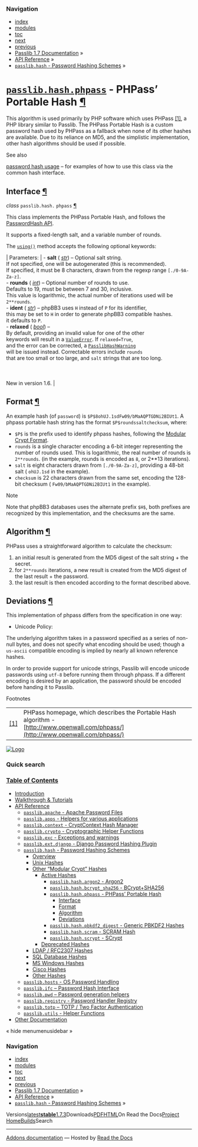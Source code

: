 <!-- Source: https://passlib.readthedocs.io/en/stable/lib/passlib.hash.phpass.html -->

### Navigation

- [index](https://passlib.readthedocs.io/en/stable/genindex.html "General Index")
- [modules](https://passlib.readthedocs.io/en/stable/py-modindex.html "Python Module Index")
- [toc](https://passlib.readthedocs.io/en/stable/contents.html "Table Of Contents")
- [next](https://passlib.readthedocs.io/en/stable/lib/passlib.hash.pbkdf2_digest.html "passlib.hash.pbkdf2_digest - Generic PBKDF2 Hashes")
- [previous](https://passlib.readthedocs.io/en/stable/lib/passlib.hash.bcrypt_sha256.html "passlib.hash.bcrypt_sha256 - BCrypt+SHA256")
- [Passlib 1.7 Documentation](https://passlib.readthedocs.io/en/stable/index.html) »
- [API Reference](https://passlib.readthedocs.io/en/stable/lib/index.html) »
- [`passlib.hash` \- Password Hashing Schemes](https://passlib.readthedocs.io/en/stable/lib/passlib.hash.html) »

# [`passlib.hash.phpass`](https://passlib.readthedocs.io/en/stable/lib/passlib.hash.phpass.html\#passlib.hash.phpass "passlib.hash.phpass") \- PHPass’ Portable Hash [¶](https://passlib.readthedocs.io/en/stable/lib/passlib.hash.phpass.html\#passlib-hash-phpass-phpass-portable-hash "Permalink to this headline")

This algorithm is used primarily by PHP software
which uses PHPass [\[1\]](https://passlib.readthedocs.io/en/stable/lib/passlib.hash.phpass.html#pp),
a PHP library similar to Passlib. The PHPass Portable Hash
is a custom password hash used by PHPass as a fallback
when none of its other hashes are available.
Due to its reliance on MD5, and the simplistic implementation,
other hash algorithms should be used if possible.

See also

[password hash usage](https://passlib.readthedocs.io/en/stable/narr/hash-tutorial.html#password-hash-examples) –
for examples of how to use this class via the common hash interface.

## Interface [¶](https://passlib.readthedocs.io/en/stable/lib/passlib.hash.phpass.html\#interface "Permalink to this headline")

_class_ `passlib.hash.` `phpass` [¶](https://passlib.readthedocs.io/en/stable/lib/passlib.hash.phpass.html#passlib.hash.phpass "Permalink to this definition")

This class implements the PHPass Portable Hash, and follows the [PasswordHash API](https://passlib.readthedocs.io/en/stable/lib/passlib.ifc.html#password-hash-api).

It supports a fixed-length salt, and a variable number of rounds.

The [`using()`](https://passlib.readthedocs.io/en/stable/lib/passlib.ifc.html#passlib.ifc.PasswordHash.using "passlib.ifc.PasswordHash.using") method accepts the following optional keywords:

| Parameters: | - **salt** ( [_str_](https://docs.python.org/3/library/stdtypes.html#str "(in Python v3.9)")) – Optional salt string.<br>  If not specified, one will be autogenerated (this is recommended).<br>  If specified, it must be 8 characters, drawn from the regexp range `[./0-9A-Za-z]`.<br>- **rounds** ( [_int_](https://docs.python.org/3/library/functions.html#int "(in Python v3.9)")) – Optional number of rounds to use.<br>  Defaults to 19, must be between 7 and 30, inclusive.<br>  This value is logarithmic, the actual number of iterations used will be `2**rounds`.<br>- **ident** ( [_str_](https://docs.python.org/3/library/stdtypes.html#str "(in Python v3.9)")) – phpBB3 uses `H` instead of `P` for its identifier,<br>  this may be set to `H` in order to generate phpBB3 compatible hashes.<br>  it defaults to `P`.<br>- **relaxed** ( [_bool_](https://docs.python.org/3/library/functions.html#bool "(in Python v3.9)")) – <br>  By default, providing an invalid value for one of the other<br>  keywords will result in a [`ValueError`](https://docs.python.org/3/library/exceptions.html#ValueError "(in Python v3.9)"). If `relaxed=True`,<br>  and the error can be corrected, a [`PasslibHashWarning`](https://passlib.readthedocs.io/en/stable/lib/passlib.exc.html#passlib.exc.PasslibHashWarning "passlib.exc.PasslibHashWarning")<br>  will be issued instead. Correctable errors include `rounds`<br>  that are too small or too large, and `salt` strings that are too long.<br>  <br>  <br>  <br>  New in version 1.6. |

## Format [¶](https://passlib.readthedocs.io/en/stable/lib/passlib.hash.phpass.html\#format "Permalink to this headline")

An example hash (of `password`) is `$P$8ohUJ.1sdFw09/bMaAQPTGDNi2BIUt1`.
A phpass portable hash string has the format `$P$roundssaltchecksum`, where:

- `$P$` is the prefix used to identify phpass hashes,
following the [Modular Crypt Format](https://passlib.readthedocs.io/en/stable/modular_crypt_format.html#modular-crypt-format).
- `rounds` is a single character encoding a 6-bit integer
representing the number of rounds used. This is logarithmic,
the real number of rounds is `2**rounds`. (in the example, rounds is encoded as `8`, or 2\*\*13 iterations).
- `salt` is eight characters drawn from `[./0-9A-Za-z]`,
providing a 48-bit salt ( `ohUJ.1sd` in the example).
- `checksum` is 22 characters drawn from the same set,
encoding the 128-bit checksum ( `Fw09/bMaAQPTGDNi2BIUt1` in the example).

Note

Note that phpBB3 databases uses the alternate prefix `$H$`, both prefixes
are recognized by this implementation, and the checksums are the same.

## Algorithm [¶](https://passlib.readthedocs.io/en/stable/lib/passlib.hash.phpass.html\#algorithm "Permalink to this headline")

PHPass uses a straightforward algorithm to calculate the checksum:

1. an initial result is generated from the MD5 digest of the salt string + the secret.
2. for `2**rounds` iterations, a new result is created from the MD5 digest of the last result + the password.
3. the last result is then encoded according to the format described above.

## Deviations [¶](https://passlib.readthedocs.io/en/stable/lib/passlib.hash.phpass.html\#deviations "Permalink to this headline")

This implementation of phpass differs from the specification in one way:

- Unicode Policy:

The underlying algorithm takes in a password specified
as a series of non-null bytes, and does not specify what encoding
should be used; though a `us-ascii` compatible encoding
is implied by nearly all known reference hashes.

In order to provide support for unicode strings,
Passlib will encode unicode passwords using `utf-8`
before running them through phpass. If a different
encoding is desired by an application, the password should be encoded
before handing it to Passlib.


Footnotes

|     |     |
| --- | --- |
| [\[1\]](https://passlib.readthedocs.io/en/stable/lib/passlib.hash.phpass.html#id1) | PHPass homepage, which describes the Portable Hash algorithm -<br>[http://www.openwall.com/phpass/](http://www.openwall.com/phpass/) |

[![Logo](https://passlib.readthedocs.io/en/stable/_static/masthead.png)](https://passlib.readthedocs.io/en/stable/index.html "index")

### Quick search

### [Table of Contents](https://passlib.readthedocs.io/en/stable/contents.html)

- [Introduction](https://passlib.readthedocs.io/en/stable/index.html)
- [Walkthrough & Tutorials](https://passlib.readthedocs.io/en/stable/narr/index.html)
- [API Reference](https://passlib.readthedocs.io/en/stable/lib/index.html)
  - [`passlib.apache` \- Apache Password Files](https://passlib.readthedocs.io/en/stable/lib/passlib.apache.html)
  - [`passlib.apps` \- Helpers for various applications](https://passlib.readthedocs.io/en/stable/lib/passlib.apps.html)
  - [`passlib.context` \- CryptContext Hash Manager](https://passlib.readthedocs.io/en/stable/lib/passlib.context.html)
  - [`passlib.crypto` \- Cryptographic Helper Functions](https://passlib.readthedocs.io/en/stable/lib/passlib.crypto.html)
  - [`passlib.exc` \- Exceptions and warnings](https://passlib.readthedocs.io/en/stable/lib/passlib.exc.html)
  - [`passlib.ext.django` \- Django Password Hashing Plugin](https://passlib.readthedocs.io/en/stable/lib/passlib.ext.django.html)
  - [`passlib.hash` \- Password Hashing Schemes](https://passlib.readthedocs.io/en/stable/lib/passlib.hash.html)
    - [Overview](https://passlib.readthedocs.io/en/stable/lib/passlib.hash.html#overview)
    - [Unix Hashes](https://passlib.readthedocs.io/en/stable/lib/passlib.hash.html#unix-hashes)
    - [Other “Modular Crypt” Hashes](https://passlib.readthedocs.io/en/stable/lib/passlib.hash.html#other-modular-crypt-hashes)
      - [Active Hashes](https://passlib.readthedocs.io/en/stable/lib/passlib.hash.html#active-hashes)
        - [`passlib.hash.argon2` \- Argon2](https://passlib.readthedocs.io/en/stable/lib/passlib.hash.argon2.html)
        - [`passlib.hash.bcrypt_sha256` \- BCrypt+SHA256](https://passlib.readthedocs.io/en/stable/lib/passlib.hash.bcrypt_sha256.html)
        - [`passlib.hash.phpass` \- PHPass’ Portable Hash](https://passlib.readthedocs.io/en/stable/lib/passlib.hash.phpass.html#)
          - [Interface](https://passlib.readthedocs.io/en/stable/lib/passlib.hash.phpass.html#interface)
          - [Format](https://passlib.readthedocs.io/en/stable/lib/passlib.hash.phpass.html#format)
          - [Algorithm](https://passlib.readthedocs.io/en/stable/lib/passlib.hash.phpass.html#algorithm)
          - [Deviations](https://passlib.readthedocs.io/en/stable/lib/passlib.hash.phpass.html#deviations)
        - [`passlib.hash.pbkdf2_digest` \- Generic PBKDF2 Hashes](https://passlib.readthedocs.io/en/stable/lib/passlib.hash.pbkdf2_digest.html)
        - [`passlib.hash.scram` \- SCRAM Hash](https://passlib.readthedocs.io/en/stable/lib/passlib.hash.scram.html)
        - [`passlib.hash.scrypt` \- SCrypt](https://passlib.readthedocs.io/en/stable/lib/passlib.hash.scrypt.html)
      - [Deprecated Hashes](https://passlib.readthedocs.io/en/stable/lib/passlib.hash.html#deprecated-hashes)
    - [LDAP / RFC2307 Hashes](https://passlib.readthedocs.io/en/stable/lib/passlib.hash.html#ldap-rfc2307-hashes)
    - [SQL Database Hashes](https://passlib.readthedocs.io/en/stable/lib/passlib.hash.html#sql-database-hashes)
    - [MS Windows Hashes](https://passlib.readthedocs.io/en/stable/lib/passlib.hash.html#ms-windows-hashes)
    - [Cisco Hashes](https://passlib.readthedocs.io/en/stable/lib/passlib.hash.html#cisco-hashes)
    - [Other Hashes](https://passlib.readthedocs.io/en/stable/lib/passlib.hash.html#other-hashes)
  - [`passlib.hosts` \- OS Password Handling](https://passlib.readthedocs.io/en/stable/lib/passlib.hosts.html)
  - [`passlib.ifc` – Password Hash Interface](https://passlib.readthedocs.io/en/stable/lib/passlib.ifc.html)
  - [`passlib.pwd` – Password generation helpers](https://passlib.readthedocs.io/en/stable/lib/passlib.pwd.html)
  - [`passlib.registry` \- Password Handler Registry](https://passlib.readthedocs.io/en/stable/lib/passlib.registry.html)
  - [`passlib.totp` – TOTP / Two Factor Authentication](https://passlib.readthedocs.io/en/stable/lib/passlib.totp.html)
  - [`passlib.utils` \- Helper Functions](https://passlib.readthedocs.io/en/stable/lib/passlib.utils.html)
- [Other Documentation](https://passlib.readthedocs.io/en/stable/other.html)

«
hide menumenusidebar
»


### Navigation

- [index](https://passlib.readthedocs.io/en/stable/genindex.html "General Index")
- [modules](https://passlib.readthedocs.io/en/stable/py-modindex.html "Python Module Index")
- [toc](https://passlib.readthedocs.io/en/stable/contents.html "Table Of Contents")
- [next](https://passlib.readthedocs.io/en/stable/lib/passlib.hash.pbkdf2_digest.html "passlib.hash.pbkdf2_digest - Generic PBKDF2 Hashes")
- [previous](https://passlib.readthedocs.io/en/stable/lib/passlib.hash.bcrypt_sha256.html "passlib.hash.bcrypt_sha256 - BCrypt+SHA256")
- [Passlib 1.7 Documentation](https://passlib.readthedocs.io/en/stable/index.html) »
- [API Reference](https://passlib.readthedocs.io/en/stable/lib/index.html) »
- [`passlib.hash` \- Password Hashing Schemes](https://passlib.readthedocs.io/en/stable/lib/passlib.hash.html) »

Versions[latest](https://passlib.readthedocs.io/en/latest/lib/passlib.hash.phpass.html)**[stable](https://passlib.readthedocs.io/en/stable/lib/passlib.hash.phpass.html)**[1.7.3](https://passlib.readthedocs.io/en/1.7.3/lib/passlib.hash.phpass.html)Downloads[PDF](https://passlib.readthedocs.io/_/downloads/en/stable/pdf/)[HTML](https://passlib.readthedocs.io/_/downloads/en/stable/htmlzip/)On Read the Docs[Project Home](https://app.readthedocs.org/projects/passlib/?utm_source=passlib&utm_content=flyout)[Builds](https://app.readthedocs.org/projects/passlib/builds/?utm_source=passlib&utm_content=flyout)Search

* * *

[Addons documentation](https://docs.readthedocs.io/page/addons.html?utm_source=passlib&utm_content=flyout) ― Hosted by
[Read the Docs](https://about.readthedocs.com/?utm_source=passlib&utm_content=flyout)
